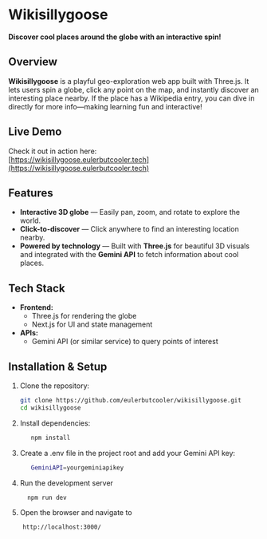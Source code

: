 # Wikisillygoose  

**Discover cool places around the globe with an interactive spin!**

## Overview  
**Wikisillygoose** is a playful geo-exploration web app built with Three.js. It lets users spin a globe, click any point on the map, and instantly discover an interesting place nearby. If the place has a Wikipedia entry, you can dive in directly for more info—making learning fun and interactive!

## Live Demo  
Check it out in action here:  
[https://wikisillygoose.eulerbutcooler.tech](https://wikisillygoose.eulerbutcooler.tech)

## Features  
- **Interactive 3D globe** — Easily pan, zoom, and rotate to explore the world.  
- **Click-to-discover** — Click anywhere to find an interesting location nearby.  
- **Powered by technology** — Built with **Three.js** for beautiful 3D visuals and integrated with the **Gemini API** to fetch information about cool places.

## Tech Stack  
- **Frontend:**  
  - Three.js for rendering the globe  
  - Next.js for UI and state management  
- **APIs:**  
  - Gemini API (or similar service) to query points of interest

## Installation & Setup  
1. Clone the repository:  
   ```bash
   git clone https://github.com/eulerbutcooler/wikisillygoose.git
   cd wikisillygoose
2. Install dependencies:
   ```bash
      npm install
3. Create a .env file in the project root and add your Gemini API key:
   ```bash
      GeminiAPI=yourgeminiapikey
4. Run the development server
    ```bash
      npm run dev
5. Open the browser and navigate to 
  ```bash
      http://localhost:3000/
